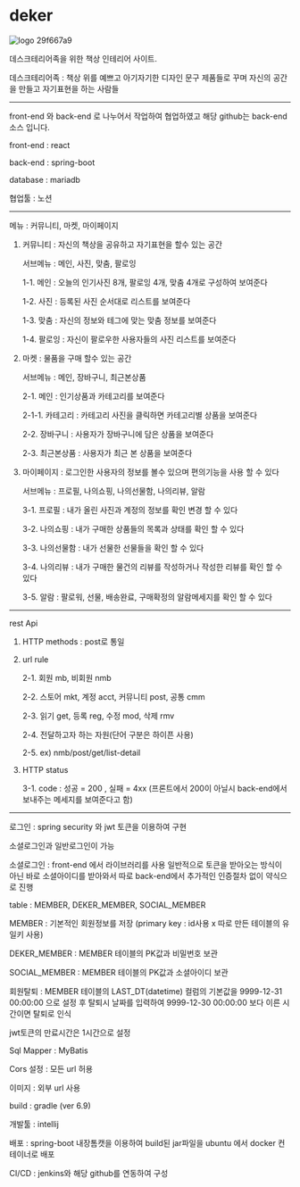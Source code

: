 # deker
![logo 29f667a9](https://user-images.githubusercontent.com/92355133/154890807-e2f02907-e661-46ff-bd3d-0546afe6e059.png)

데스크테리어족을 위한 책상 인테리어 사이트.

데스크테리어족 : 책상 위를 예쁘고 아기자기한 디자인 문구 제품들로 꾸며 자신의 공간을 만들고 자기표현을 하는 사람들

----------------------------------------------------------------------------------------------------------

front-end 와 back-end 로 나누어서 작업하여 협업하였고 해당 github는 back-end 소스 입니다.

front-end : react

back-end : spring-boot

database : mariadb

협업툴 : 노션

----------------------------------------------------------------------------------------------------------

메뉴 : 커뮤니티, 마켓, 마이페이지

1. 커뮤니티 : 자신의 책상을 공유하고 자기표현을 할수 있는 공간

    서브메뉴 : 메인, 사진, 맞춤, 팔로잉

    1-1. 메인 : 오늘의 인기사진 8개, 팔로잉 4개, 맞춤 4개로 구성하여 보여준다

    1-2. 사진 : 등록된 사진 순서대로 리스트를 보여준다

    1-3. 맞춤 : 자신의 정보와 테그에 맞는 맞춤 정보를 보여준다

    1-4. 팔로잉 : 자신이 팔로우한 사용자들의 사진 리스트를 보여준다

2. 마켓 : 물품을 구매 할수 있는 공간

    서브메뉴 : 메인, 장바구니, 최근본상품

    2-1. 메인 : 인기상품과 카테고리를 보여준다

    2-1-1. 카테고리 : 카테고리 사진을 클릭하면 카테고리별 상품을 보여준다

    2-2. 장바구니 : 사용자가 장바구니에 담은 상품을 보여준다

    2-3. 최근본상품 : 사용자가 최근 본 상품을 보여준다

3. 마이페이지 : 로그인한 사용자의 정보를 볼수 있으며 편의기능을 사용 할 수 있다

    서브메뉴 : 프로필, 나의쇼핑, 나의선물함, 나의리뷰, 알람

    3-1. 프로필 : 내가 올린 사진과 계정의 정보를 확인 변경 할 수 있다

    3-2. 나의쇼핑 : 내가 구매한 상품들의 목록과 상태를 확인 할 수 있다

    3-3. 나의선물함 : 내가 선물한 선물들을 확인 할 수 있다

    3-4. 나의리뷰 : 내가 구매한 물건의 리뷰를 작성하거나 작성한 리뷰를 확인 할 수 있다

    3-5. 알람 : 팔로워, 선물, 배송완료, 구매확정의 알람메세지를 확인 할 수 있다

----------------------------------------------------------------------------------------------------------

rest Api

1. HTTP methods : post로 통일

2. url rule  

    2-1. 회원 mb, 비회원 nmb

    2-2. 스토어 mkt, 계정 acct, 커뮤니티 post, 공통 cmm

    2-3. 읽기 get, 등록 reg, 수정 mod, 삭제 rmv

    2-4. 전달하고자 하는 자원(단어 구분은 하이픈 사용)

    2-5. ex) nmb/post/get/list-detail

3. HTTP status 

    3-1. code : 성공 = 200 , 실패 = 4xx (프론트에서 200이 아닐시 back-end에서 보내주는 메세지를 보여준다고 함)

----------------------------------------------------------------------------------------------------------

로그인 : spring security 와 jwt 토큰을 이용하여 구현

소셜로그인과 일반로그인이 가능

소셜로그인 : front-end 에서 라이브러리를 사용 일반적으로 토큰을 받아오는 방식이 아닌 바로 소셜아이디를 받아와서 따로 back-end에서 추가적인 인증절차 없이 약식으로 진행

table : MEMBER, DEKER_MEMBER, SOCIAL_MEMBER

MEMBER : 기본적인 회원정보를 저장 (primary key : id사용 x 따로 만든 테이블의 유일키 사용)

DEKER_MEMBER : MEMBER 테이블의 PK값과 비밀번호 보관

SOCIAL_MEMBER : MEMBER 테이블의 PK값과 소셜아이디 보관

회원탈퇴 : MEMBER 테이블의 LAST_DT(datetime) 컬럼의 기본값을 9999-12-31 00:00:00 으로 설정 후 탈퇴시 날짜를 입력하여 9999-12-30 00:00:00 보다 이른 시간이면 탈퇴로 인식

jwt토큰의 만료시간은 1시간으로 설정

Sql Mapper : MyBatis

Cors 설정 : 모든 url 허용

이미지 : 외부 url 사용

build : gradle (ver 6.9)

개발툴 : intellij

배포 : spring-boot 내장톰캣을 이용하여 build된 jar파일을 ubuntu 에서 docker 컨테이너로 배포

CI/CD : jenkins와 해당 github를 연동하여 구성



